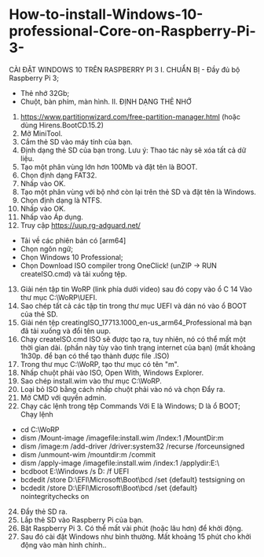 # How-to-install-Windows-10-professional-Core-on-Raspberry-Pi-3-
CÀI ĐẶT WINDOWS 10 TRÊN RASPBERRY PI 3 
I. CHUẨN BỊ - Đầy đủ bộ Raspberry Pi 3;
- Thẻ nhớ 32Gb;
- Chuột, bàn phím, màn hình.
II. ĐỊNH DẠNG THẺ NHỚ 
1. https://www.partitionwizard.com/free-partition-manager.html (hoặc dùng Hirens.BootCD.15.2) 
2. Mở MiniTool. 
3. Cắm thẻ SD vào máy tính của bạn. 
4. Định dạng thẻ SD của bạn trong. Lưu ý: Thao tác này sẽ xóa tất cả dữ liệu. 
5. Tạo một phân vùng lớn hơn 100Mb và đặt tên là BOOT. 
6. Chọn định dạng FAT32. 
7. Nhấp vào OK. 
8. Tạo một phân vùng với bộ nhớ còn lại trên thẻ SD và đặt tên là Windows. 
9. Chọn định dạng là NTFS. 
10. Nhấp vào OK. 
11. Nhấp vào Áp dụng. 
12. Truy cập https://uup.rg-adguard.net/
  - Tải về các phiên bản có [arm64]
  - Chọn ngôn ngữ;
  - Chọn Windows 10 Professional;
  - Chọn Download ISO compiler trong OneClick! (unZIP -> RUN createISO.cmd) và tải xuống tệp.
13. Giải nén tập tin WoRP (link phía dưới video) sau đó copy vào ổ C 
14 Vào thư mục C:\WoRP\UEFI. 
15. Sao chép tất cả các tập tin trong thư mục UEFI và dán nó vào ổ BOOT của thẻ SD. 
16. Giải nén tệp creatingISO_17713.1000_en-us_arm64_Professional mà bạn đã tải xuống và đổi tên uup.  
17. Chạy createISO.cmd ISO sẽ được tạo ra, tuy nhiên, nó có thể mất một thời gian dài. 
(phần này tùy vào tình trạng internet của bạn) (mất khoảng 1h30p. để bạn có thể tạo thành được file .ISO) 
18. Trong thư mục C:\WoRP, tạo thư mục có tên "m". 
19. Nhấp chuột phải vào ISO, Open With, Windows Explorer. 
20. Sao chép install.wim vào thư mục C:\WoRP. 
21. Loại bỏ ISO bằng cách nhấp chuột phải vào nó và chọn Đẩy ra. 
22. Mở CMD với quyền admin. 
23. Chạy các lệnh trong tệp Commands 
Với E là Windows; D là ổ BOOT; 
Chạy lệnh 
 - cd C:\WoRP 
 - dism /Mount-image /imagefile:install.wim /Index:1 /MountDir:m
 - dism /image:m /add-driver /driver:system32 /recurse /forceunsigned
 - dism /unmount-wim /mountdir:m /commit
 - dism /apply-image /imagefile:install.wim /index:1 /applydir:E:\
 - bcdboot E:\Windows /s D: /f UEFI
 - bcdedit /store D:\EFI\Microsoft\Boot\bcd /set {default} testsigning on
 - bcdedit /store D:\EFI\Microsoft\Boot\bcd /set {default} nointegritychecks on
24. Đẩy thẻ SD ra. 
25. Lắp thẻ SD vào Raspberry Pi của bạn.
26. Bật Raspberry Pi 3. Có thể mất vài phút (hoặc lâu hơn) để khởi động. 
27. Sau đó cài đặt Windows như bình thường. Mất khoảng 15 phút cho khởi động vào màn hình chính..
